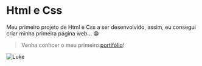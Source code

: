 # Html e Css

Meu primeiro projeto de Html e Css a ser desenvolvido, assim, eu consegui criar minha primeira página web... 😁

>Venha conhcer o meu primeiro [portifólio](https://html-css-wheat.vercel.app)!

![Luke](https://github.com/Goestoso/HtmlCss/assets/132786474/a315b51d-227f-4d79-b928-68541535bbcf)
